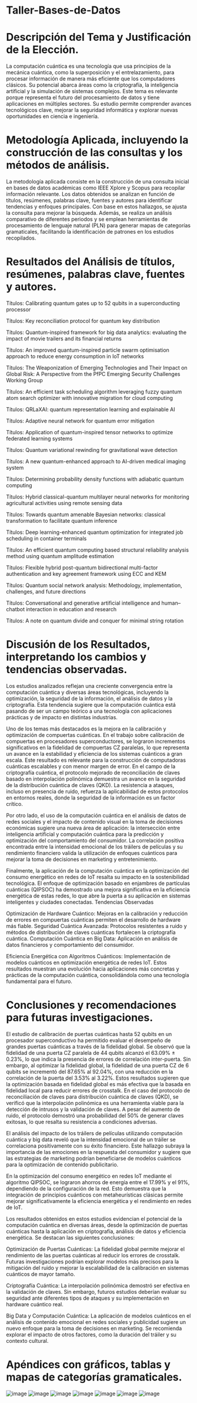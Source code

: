 # Taller-Bases-de-Datos
# Descripción del Tema y Justificación de la Elección.
La computación cuántica es una tecnología que usa principios de la mecánica cuántica, como la superposición y el entrelazamiento, para procesar información de manera más eficiente que los computadores clásicos. Su potencial abarca áreas como la criptografía, la inteligencia artificial y la simulación de sistemas complejos. Este tema es relevante porque representa el futuro del procesamiento de datos y tiene aplicaciones en múltiples sectores. Su estudio permite comprender avances tecnológicos clave, mejorar la seguridad informática y explorar nuevas oportunidades en ciencia e ingeniería.
# Metodología Aplicada, incluyendo la construcción de las consultas y los métodos de análisis.
La metodología aplicada consiste en la construcción de una consulta inicial en bases de datos académicas como IEEE Xplore y Scopus para recopilar información relevante. Los datos obtenidos se analizan en función de títulos, resúmenes, palabras clave, fuentes y autores para identificar tendencias y enfoques principales. Con base en estos hallazgos, se ajusta la consulta para mejorar la búsqueda. Además, se realiza un análisis comparativo de diferentes periodos y se emplean herramientas de procesamiento de lenguaje natural (PLN) para generar mapas de categorías gramaticales, facilitando la identificación de patrones en los estudios recopilados.
# Resultados del Análisis de títulos, resúmenes, palabras clave, fuentes y autores.
Títulos: Calibrating quantum gates up to 52 qubits in a superconducting processor

Títulos: Key reconciliation protocol for quantum key distribution

Títulos: Quantum-inspired framework for big data analytics: evaluating the impact of movie trailers and its financial returns

Títulos: An improved quantum-inspired particle swarm optimisation approach to reduce energy consumption in IoT networks

Títulos: The Weaponization of Emerging Technologies and Their Impact on Global Risk: A Perspective from the PfPC Emerging Security Challenges Working Group

Títulos: An efficient task scheduling algorithm leveraging fuzzy quantum atom search optimizer with innovative migration for cloud computing

Títulos: QRLaXAI: quantum representation learning and explainable AI

Títulos: Adaptive neural network for quantum error mitigation

Títulos: Application of quantum-inspired tensor networks to optimize federated learning systems

Títulos: Quantum variational rewinding for gravitational wave detection

Títulos: A new quantum-enhanced approach to AI-driven medical imaging system

Títulos: Determining probability density functions with adiabatic quantum computing

Títulos: Hybrid classical-quantum multilayer neural networks for monitoring agricultural activities using remote sensing data

Títulos: Towards quantum amenable Bayesian networks: classical transformation to facilitate quantum inference

Títulos: Deep learning-enhanced quantum optimization for integrated job scheduling in container terminals

Títulos: An efficient quantum computing based structural reliability analysis method using quantum amplitude estimation

Títulos: Flexible hybrid post-quantum bidirectional multi-factor authentication and key agreement framework using ECC and KEM

Títulos: Quantum social network analysis: Methodology, implementation, challenges, and future directions

Títulos: Conversational and generative artificial intelligence and human–chatbot interaction in education and research

Títulos: A note on quantum divide and conquer for minimal string rotation
# Discusión de los Resultados, interpretando los cambios y tendencias observadas.
Los estudios analizados reflejan una creciente convergencia entre la computación cuántica y diversas áreas tecnológicas, incluyendo la optimización, la seguridad de la información, el análisis de datos y la criptografía. Esta tendencia sugiere que la computación cuántica está pasando de ser un campo teórico a una tecnología con aplicaciones prácticas y de impacto en distintas industrias.

Uno de los temas más destacados es la mejora en la calibración y optimización de compuertas cuánticas. En el trabajo sobre calibración de compuertas en procesadores superconductores, se lograron incrementos significativos en la fidelidad de compuertas CZ paralelas, lo que representa un avance en la estabilidad y eficiencia de los sistemas cuánticos a gran escala. Este resultado es relevante para la construcción de computadoras cuánticas escalables y con menor margen de error.
En el campo de la criptografía cuántica, el protocolo mejorado de reconciliación de claves basado en interpolación polinómica demuestra un avance en la seguridad de la distribución cuántica de claves (QKD). La resistencia a ataques, incluso en presencia de ruido, refuerza la aplicabilidad de estos protocolos en entornos reales, donde la seguridad de la información es un factor crítico.

Por otro lado, el uso de la computación cuántica en el análisis de datos de redes sociales y el impacto de contenido visual en la toma de decisiones económicas sugiere una nueva área de aplicación: la intersección entre inteligencia artificial y computación cuántica para la predicción y optimización del comportamiento del consumidor. La correlación positiva encontrada entre la intensidad emocional de los tráilers de películas y su rendimiento financiero valida la utilización de enfoques cuánticos para mejorar la toma de decisiones en marketing y entretenimiento.

Finalmente, la aplicación de la computación cuántica en la optimización del consumo energético en redes de IoT resalta su impacto en la sostenibilidad tecnológica. El enfoque de optimización basado en enjambres de partículas cuánticas (QIPSOC) ha demostrado una mejora significativa en la eficiencia energética de estas redes, lo que abre la puerta a su aplicación en sistemas inteligentes y ciudades conectadas.
Tendencias Observadas

Optimización de Hardware Cuántico: Mejoras en la calibración y reducción de errores en compuertas cuánticas permiten el desarrollo de hardware más fiable.
Seguridad Cuántica Avanzada: Protocolos resistentes a ruido y métodos de distribución de claves cuánticas fortalecen la criptografía cuántica.
Computación Cuántica en Big Data: Aplicación en análisis de datos financieros y comportamiento del consumidor.

Eficiencia Energética con Algoritmos Cuánticos: Implementación de modelos cuánticos en optimización energética de redes IoT.
Estos resultados muestran una evolución hacia aplicaciones más concretas y prácticas de la computación cuántica, consolidándola como una tecnología fundamental para el futuro.
# Conclusiones y recomendaciones para futuras investigaciones.
El estudio de calibración de puertas cuánticas hasta 52 qubits en un procesador superconductivo ha permitido evaluar el desempeño de grandes puertas cuánticas a través de la fidelidad global. Se observó que la fidelidad de una puerta CZ paralela de 44 qubits alcanzó el 63.09% ± 0.23%, lo que indica la presencia de errores de correlación inter-puerta. Sin embargo, al optimizar la fidelidad global, la fidelidad de una puerta CZ de 6 qubits se incrementó del 87.65% al 92.04%, con una reducción en la correlación de la puerta del 3.53% al 3.22%. Estos resultados sugieren que la optimización basada en fidelidad global es más efectiva que la basada en fidelidad local para reducir errores de crosstalk.
En el caso del protocolo de reconciliación de claves para distribución cuántica de claves (QKD), se verificó que la interpolación polinómica es una herramienta viable para la detección de intrusos y la validación de claves. A pesar del aumento de ruido, el protocolo demostró una probabilidad del 50% de generar claves exitosas, lo que resalta su resistencia a condiciones adversas.

El análisis del impacto de los tráilers de películas utilizando computación cuántica y big data reveló que la intensidad emocional de un tráiler se correlaciona positivamente con su éxito financiero. Este hallazgo subraya la importancia de las emociones en la respuesta del consumidor y sugiere que las estrategias de marketing podrían beneficiarse de modelos cuánticos para la optimización de contenido publicitario.

En la optimización del consumo energético en redes IoT mediante el algoritmo QIPSOC, se lograron ahorros de energía entre el 17.99% y el 91%, dependiendo de la configuración de la red. Esto demuestra que la integración de principios cuánticos con metaheurísticas clásicas permite mejorar significativamente la eficiencia energética y el rendimiento en redes de IoT.

Los resultados obtenidos en estos estudios evidencian el potencial de la computación cuántica en diversas áreas, desde la optimización de puertas cuánticas hasta la aplicación en criptografía, análisis de datos y eficiencia energética. Se destacan las siguientes conclusiones:

Optimización de Puertas Cuánticas: La fidelidad global permite mejorar el rendimiento de las puertas cuánticas al reducir los errores de crosstalk. Futuras investigaciones podrían explorar modelos más precisos para la mitigación del ruido y mejorar la escalabilidad de la calibración en sistemas cuánticos de mayor tamaño.

Criptografía Cuántica: La interpolación polinómica demostró ser efectiva en la validación de claves. Sin embargo, futuros estudios deberían evaluar su seguridad ante diferentes tipos de ataques y su implementación en hardware cuántico real.

Big Data y Computación Cuántica: La aplicación de modelos cuánticos en el análisis de contenido emocional en redes sociales y publicidad sugiere un nuevo enfoque para la toma de decisiones en marketing. Se recomienda explorar el impacto de otros factores, como la duración del tráiler y su contexto cultural.
# Apéndices con gráficos, tablas y mapas de categorías gramaticales.
![image](https://github.com/user-attachments/assets/7ca72230-3f21-4c26-a3b6-64e7772047ea)
![image](https://github.com/user-attachments/assets/3caf4cc3-b79a-4793-99d6-a34371211337)
![image](https://github.com/user-attachments/assets/cd499f22-c221-4a27-96eb-9d21b8f07798)
![image](https://github.com/user-attachments/assets/90c94825-de29-486e-9560-86b96dd19418)
![image](https://github.com/user-attachments/assets/ff346aee-9085-484c-90fa-43136e190da9)
![image](https://github.com/user-attachments/assets/fd11db47-417a-439c-be5d-76d0fc0846cf)
![image](https://github.com/user-attachments/assets/6b7b4609-7294-43a6-a657-acf239ba71e1)
